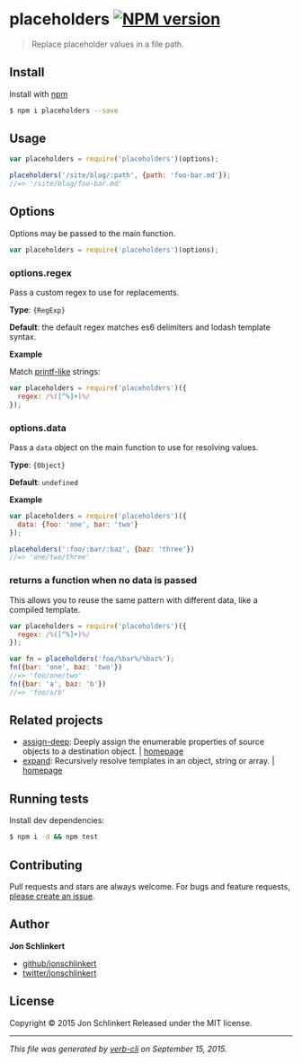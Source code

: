 # placeholders [![NPM version](https://badge.fury.io/js/placeholders.svg)](http://badge.fury.io/js/placeholders)

> Replace placeholder values in a file path.

## Install

Install with [npm](https://www.npmjs.com/)

```sh
$ npm i placeholders --save
```

## Usage

```js
var placeholders = require('placeholders')(options);

placeholders('/site/blog/:path', {path: 'foo-bar.md'});
//=> '/site/blog/foo-bar.md'
```

## Options

Options may be passed to the main function.

```js
var placeholders = require('placeholders')(options);
```

### options.regex

Pass a custom regex to use for replacements.

**Type**: `{RegExp}`

**Default**: the default regex matches es6 delimiters and lodash template syntax.

**Example**

Match [printf-like](https://en.wikipedia.org/wiki/Printf_format_string) strings:

```js
var placeholders = require('placeholders')({
  regex: /%([^%]+)%/
});
```

### options.data

Pass a `data` object on the main function to use for resolving values.

**Type**: `{Object}`

**Default**: `undefined`

**Example**

```js
var placeholders = require('placeholders')({
  data: {foo: 'one', bar: 'two'}
});

placeholders(':foo/:bar/:baz', {baz: 'three'})
//=> 'one/two/three'
```

### returns a function when no data is passed

This allows you to reuse the same pattern with different data,
like a compiled template.

```js
var placeholders = require('placeholders')({
  regex: /%([^%]+)%/
});

var fn = placeholders('foo/%bar%/%baz%');
fn({bar: 'one', baz: 'two'})
//=> 'foo/one/two'
fn({bar: 'a', baz: 'b'})
//=> 'foo/a/b'
```

## Related projects

* [assign-deep](https://www.npmjs.com/package/assign-deep): Deeply assign the enumerable properties of source objects to a destination object. | [homepage](https://github.com/jonschlinkert/assign-deep)
* [expand](https://www.npmjs.com/package/expand): Recursively resolve templates in an object, string or array. | [homepage](https://github.com/jonschlinkert/expand)

## Running tests

Install dev dependencies:

```sh
$ npm i -d && npm test
```

## Contributing

Pull requests and stars are always welcome. For bugs and feature requests, [please create an issue](https://github.com/jonschlinkert/placeholders/issues/new).

## Author

**Jon Schlinkert**

+ [github/jonschlinkert](https://github.com/jonschlinkert)
+ [twitter/jonschlinkert](http://twitter.com/jonschlinkert)

## License

Copyright © 2015 Jon Schlinkert
Released under the MIT license.

***

_This file was generated by [verb-cli](https://github.com/assemble/verb-cli) on September 15, 2015._
